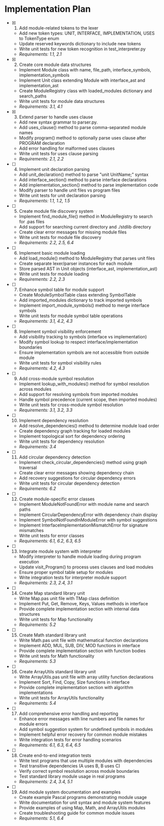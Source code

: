 # Implementation Plan

- [x] 1. Add module-related tokens to the lexer








  - Add new token types: UNIT, INTERFACE, IMPLEMENTATION, USES to TokenType enum
  - Update reserved keywords dictionary to include new tokens
  - Write unit tests for new token recognition in test_interpreter.py
  - _Requirements: 1.1, 2.1_

- [x] 2. Create core module data structures




  - Implement Module class with name, file_path, interface_symbols, implementation_symbols
  - Implement Unit class extending Module with interface_ast and implementation_ast
  - Create ModuleRegistry class with loaded_modules dictionary and search_paths
  - Write unit tests for module data structures
  - _Requirements: 3.1, 4.1_

- [x] 3. Extend parser to handle uses clause




  - Add new syntax grammar to parser.py.
  - Add uses_clause() method to parse comma-separated module names
  - Modify program() method to optionally parse uses clause after PROGRAM declaration
  - Add error handling for malformed uses clauses
  - Write unit tests for uses clause parsing
  - _Requirements: 2.1, 2.2_

- [ ] 4. Implement unit declaration parsing
  - Add unit_declaration() method to parse "unit UnitName;" syntax
  - Add interface_section() method to parse interface declarations
  - Add implementation_section() method to parse implementation code
  - Modify parser to handle unit files vs program files
  - Write unit tests for unit declaration parsing
  - _Requirements: 1.1, 1.2, 1.5_

- [ ] 5. Create module file discovery system
  - Implement find_module_file() method in ModuleRegistry to search for .pas files
  - Add support for searching current directory and ./stdlib directory
  - Create clear error messages for missing module files
  - Write unit tests for module file discovery
  - _Requirements: 2.2, 2.5, 6.4_

- [ ] 6. Implement basic module loading
  - Add load_module() method to ModuleRegistry that parses unit files
  - Create separate lexer/parser instances for each module
  - Store parsed AST in Unit objects (interface_ast, implementation_ast)
  - Write unit tests for module loading
  - _Requirements: 2.2, 2.3_

- [ ] 7. Enhance symbol table for module support
  - Create ModuleSymbolTable class extending SymbolTable
  - Add imported_modules dictionary to track imported symbols
  - Implement import_module_symbols() method to merge interface symbols
  - Write unit tests for module symbol table operations
  - _Requirements: 3.1, 4.2, 4.3_

- [ ] 8. Implement symbol visibility enforcement
  - Add visibility tracking to symbols (interface vs implementation)
  - Modify symbol lookup to respect interface/implementation boundaries
  - Ensure implementation symbols are not accessible from outside module
  - Write unit tests for symbol visibility rules
  - _Requirements: 4.2, 4.3_

- [ ] 9. Add cross-module symbol resolution
  - Implement lookup_with_modules() method for symbol resolution across modules
  - Add support for resolving symbols from imported modules
  - Handle symbol precedence (current scope, then imported modules)
  - Write unit tests for cross-module symbol resolution
  - _Requirements: 3.1, 3.2, 3.3_

- [ ] 10. Implement dependency resolution
  - Add resolve_dependencies() method to determine module load order
  - Create dependency graph tracking for loaded modules
  - Implement topological sort for dependency ordering
  - Write unit tests for dependency resolution
  - _Requirements: 3.4_

- [ ] 11. Add circular dependency detection
  - Implement check_circular_dependencies() method using graph traversal
  - Create clear error messages showing dependency chain
  - Add recovery suggestions for circular dependency errors
  - Write unit tests for circular dependency detection
  - _Requirements: 6.2_

- [ ] 12. Create module-specific error classes
  - Implement ModuleNotFoundError with module name and search paths
  - Implement CircularDependencyError with dependency chain display
  - Implement SymbolNotFoundInModuleError with symbol suggestions
  - Implement InterfaceImplementationMismatchError for signature mismatches
  - Write unit tests for error classes
  - _Requirements: 6.1, 6.2, 6.3, 6.5_

- [ ] 13. Integrate module system with interpreter
  - Modify interpreter to handle module loading during program execution
  - Update visit_Program() to process uses clauses and load modules
  - Ensure proper symbol table setup for modules
  - Write integration tests for interpreter module support
  - _Requirements: 2.3, 2.4, 3.1_

- [ ] 14. Create Map standard library unit
  - Write Map.pas unit file with TMap class definition
  - Implement Put, Get, Remove, Keys, Values methods in interface
  - Provide complete implementation section with internal data structures
  - Write unit tests for Map functionality
  - _Requirements: 5.2_

- [ ] 15. Create Math standard library unit
  - Write Math.pas unit file with mathematical function declarations
  - Implement ADD, MUL, SUB, DIV, MOD functions in interface
  - Provide complete implementation section with function bodies
  - Write unit tests for Math functionality
  - _Requirements: 5.3_

- [ ] 16. Create ArrayUtils standard library unit
  - Write ArrayUtils.pas unit file with array utility function declarations
  - Implement Sort, Find, Copy, Size functions in interface
  - Provide complete implementation section with algorithm implementations
  - Write unit tests for ArrayUtils functionality
  - _Requirements: 5.4_

- [ ] 17. Add comprehensive error handling and reporting
  - Enhance error messages with line numbers and file names for module errors
  - Add symbol suggestion system for undefined symbols in modules
  - Implement helpful error recovery for common module mistakes
  - Write integration tests for error handling scenarios
  - _Requirements: 6.1, 6.3, 6.4, 6.5_

- [ ] 18. Create end-to-end integration tests
  - Write test programs that use multiple modules with dependencies
  - Test transitive dependencies (A uses B, B uses C)
  - Verify correct symbol resolution across module boundaries
  - Test standard library module usage in real programs
  - _Requirements: 2.4, 3.4, 5.1_

- [ ] 19. Add module system documentation and examples
  - Create example Pascal programs demonstrating module usage
  - Write documentation for unit syntax and module system features
  - Provide examples of using Map, Math, and ArrayUtils modules
  - Create troubleshooting guide for common module issues
  - _Requirements: 5.1, 6.4_